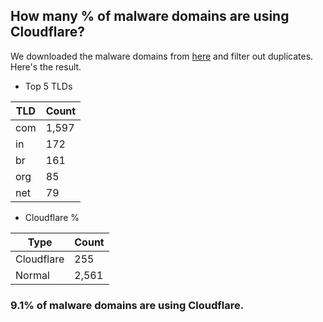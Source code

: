 ## How many % of malware domains are using Cloudflare?


We downloaded the malware domains from [here](https://urlhaus.abuse.ch) and filter out duplicates.
Here's the result.


[//]: # (start replacement)


- Top 5 TLDs

| TLD | Count |
| --- | --- |
| com | 1,597 |
| in | 172 |
| br | 161 |
| org | 85 |
| net | 79 |


- Cloudflare %

| Type | Count |
| --- | --- |
| Cloudflare | 255 |
| Normal | 2,561 |


### 9.1% of malware domains are using Cloudflare.